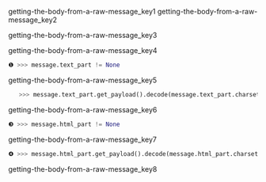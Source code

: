 getting-the-body-from-a-raw-message_key1
getting-the-body-from-a-raw-message_key2


getting-the-body-from-a-raw-message_key3


getting-the-body-from-a-raw-message_key4


```python
❶ >>> message.text_part != None
```
getting-the-body-from-a-raw-message_key5
```python
   >>> message.text_part.get_payload().decode(message.text_part.charset)
```
getting-the-body-from-a-raw-message_key6
```python
❸ >>> message.html_part != None
```
getting-the-body-from-a-raw-message_key7
```python
❹ >>> message.html_part.get_payload().decode(message.html_part.charset)
```
getting-the-body-from-a-raw-message_key8
